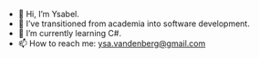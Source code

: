 - 👋 Hi, I’m Ysabel.
- 👀 I’ve transitioned from academia into software development.
- 🌱 I’m currently learning C#.
- 📫 How to reach me: ysa.vandenberg@gmail.com

<!---
ysa-v/ysa-v is a ✨ special ✨ repository because its `README.md` (this file) appears on your GitHub profile.
You can click the Preview link to take a look at your changes.
--->
